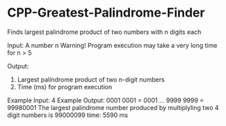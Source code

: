# CPP-Greatest-Palindrome-Finder
Finds largest palindrome product of two numbers with n digits each

Input: A number n
Warning! Program execution may take a very long time for n > 5

Output: 
1) Largest palindrome product of two n-digit numbers
2) Time (ms) for program execution
  
Example Input: 
4
Example Output: 
0001 0001 = 0001
...
9999 9999 = 99980001
The largest palindrome number produced by multiplyling two 4 digit numbers is 99000099
time: 5590 ms
